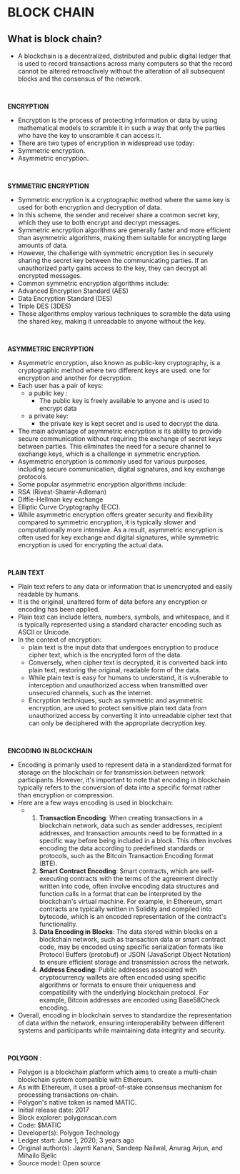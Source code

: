 # BLOCK CHAIN

## What is block chain?
- A blockchain is a decentralized, distributed and public digital ledger that is used to record transactions across many computers so that the record cannot be altered retroactively without the alteration of all subsequent blocks and the consensus of the network.
<br>

**ENCRYPTION**
-  Encryption is the process of protecting information or data by using mathematical models to scramble it in such a way that only the parties who have the key to unscramble it can access it.
-  There are two types of encryption in widespread use today:
  - Symmetric encryption.
  - Asymmetric encryption. 
<br>

**SYMMETRIC ENCRYPTION**
- Symmetric encryption is a cryptographic method where the same key is used for both encryption and decryption of data.
-  In this scheme, the sender and receiver share a common secret key, which they use to both encrypt and decrypt messages.
-  Symmetric encryption algorithms are generally faster and more efficient than asymmetric algorithms, making them suitable for encrypting large amounts of data.
-  However, the challenge with symmetric encryption lies in securely sharing the secret key between the communicating parties. If an unauthorized party gains access to the key, they can decrypt all encrypted messages.
-  Common symmetric encryption algorithms include:
  - Advanced Encryption Standard (AES)
  - Data Encryption Standard (DES)
  - Triple DES (3DES)
  - These algorithms employ various techniques to scramble the data using the shared key, making it unreadable to anyone without the key.
<br>

**ASYMMETRIC ENCRYPTION**
- Asymmetric encryption, also known as public-key cryptography, is a cryptographic method where two different keys are used: one for encryption and another for decryption.
- Each user has a pair of keys:
  - a public key :
    - The public key is freely available to anyone and is used to encrypt data
  - a private key:
    -  the private key is kept secret and is used to decrypt the data.
- The main advantage of asymmetric encryption is its ability to provide secure communication without requiring the exchange of secret keys between parties. This eliminates the need for a secure channel to exchange keys, which is a challenge in symmetric encryption.
- Asymmetric encryption is commonly used for various purposes, including secure communication, digital signatures, and key exchange protocols.
-  Some popular asymmetric encryption algorithms include:
  - RSA (Rivest-Shamir-Adleman)
  - Diffie-Hellman key exchange
  - Elliptic Curve Cryptography (ECC).
- While asymmetric encryption offers greater security and flexibility compared to symmetric encryption, it is typically slower and computationally more intensive. As a result, asymmetric encryption is often used for key exchange and digital signatures, while symmetric encryption is used for encrypting the actual data.
<br>

**PLAIN TEXT**
- Plain text refers to any data or information that is unencrypted and easily readable by humans.
- It is the original, unaltered form of data before any encryption or encoding has been applied.
- Plain text can include letters, numbers, symbols, and whitespace, and it is typically represented using a standard character encoding such as ASCII or Unicode.
- In the context of encryption:
  - plain text is the input data that undergoes encryption to produce cipher text, which is the encrypted form of the data.
  - Conversely, when cipher text is decrypted, it is converted back into plain text, restoring the original, readable form of the data.
  - While plain text is easy for humans to understand, it is vulnerable to interception and unauthorized access when transmitted over unsecured channels, such as the internet.
  - Encryption techniques, such as symmetric and asymmetric encryption, are used to protect sensitive plain text data from unauthorized access by converting it into unreadable cipher text that can only be deciphered with the appropriate decryption key.
<br>

**ENCODING IN BLOCKCHAIN**
- Encoding is primarily used to represent data in a standardized format for storage on the blockchain or for transmission between network participants. However, it's important to note that encoding in blockchain typically refers to the conversion of data into a specific format rather than encryption or compression.
- Here are a few ways encoding is used in blockchain:
  - 1. **Transaction Encoding**: When creating transactions in a blockchain network, data such as sender addresses, recipient addresses, and transaction amounts need to be formatted in a specific way before being included in a block. This often involves encoding the data according to predefined standards or protocols, such as the Bitcoin Transaction Encoding format (BTE).
    2. **Smart Contract Encoding**: Smart contracts, which are self-executing contracts with the terms of the agreement directly written into code, often involve encoding data structures and function calls in a format that can be interpreted by the blockchain's virtual machine. For example, in Ethereum, smart contracts are typically written in Solidity and compiled into bytecode, which is an encoded representation of the contract's functionality.
    3. **Data Encoding in Blocks**: The data stored within blocks on a blockchain network, such as transaction data or smart contract code, may be encoded using specific serialization formats like Protocol Buffers (protobuf) or JSON (JavaScript Object Notation) to ensure efficient storage and transmission across the network.
    4. **Address Encoding**: Public addresses associated with cryptocurrency wallets are often encoded using specific algorithms or formats to ensure their uniqueness and compatibility with the underlying blockchain protocol. For example, Bitcoin addresses are encoded using Base58Check encoding.
- Overall, encoding in blockchain serves to standardize the representation of data within the network, ensuring interoperability between different systems and participants while maintaining data integrity and security.
<br>



**POLYGON** : 
- Polygon is a blockchain platform which aims to create a multi-chain blockchain system compatible with Ethereum.
- As with Ethereum, it uses a proof-of-stake consensus mechanism for processing transactions on-chain.
- Polygon's native token is named MATIC.
- Initial release date: 2017
- Block explorer: polygonscan.com
- Code: $MATIC
- Developer(s): Polygon Technology
- Ledger start: June 1, 2020; 3 years ago
- Original author(s): Jaynti Kanani, Sandeep Nailwal, Anurag Arjun, and Mihailo Bjelic
- Source model: Open source
